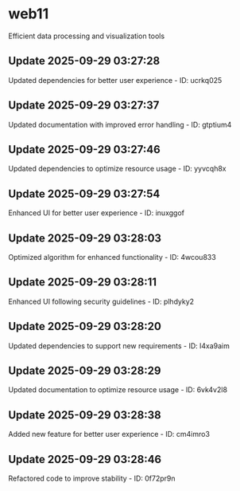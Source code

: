 # web11
Efficient data processing and visualization tools

## Update 2025-09-29 03:27:28
Updated dependencies for better user experience - ID: ucrkq025


## Update 2025-09-29 03:27:37
Updated documentation with improved error handling - ID: gtptium4


## Update 2025-09-29 03:27:46
Updated dependencies to optimize resource usage - ID: yyvcqh8x


## Update 2025-09-29 03:27:54
Enhanced UI for better user experience - ID: inuxggof


## Update 2025-09-29 03:28:03
Optimized algorithm for enhanced functionality - ID: 4wcou833


## Update 2025-09-29 03:28:11
Enhanced UI following security guidelines - ID: plhdyky2


## Update 2025-09-29 03:28:20
Updated dependencies to support new requirements - ID: l4xa9aim


## Update 2025-09-29 03:28:29
Updated documentation to optimize resource usage - ID: 6vk4v2l8


## Update 2025-09-29 03:28:38
Added new feature for better user experience - ID: cm4imro3


## Update 2025-09-29 03:28:46
Refactored code to improve stability - ID: 0f72pr9n


